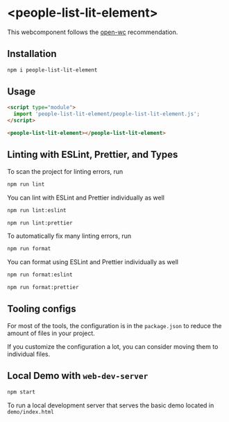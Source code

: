 # \<people-list-lit-element>

This webcomponent follows the [open-wc](https://github.com/open-wc/open-wc) recommendation.

## Installation
```bash
npm i people-list-lit-element
```

## Usage
```html
<script type="module">
  import 'people-list-lit-element/people-list-lit-element.js';
</script>

<people-list-lit-element></people-list-lit-element>
```

## Linting with ESLint, Prettier, and Types
To scan the project for linting errors, run
```bash
npm run lint
```

You can lint with ESLint and Prettier individually as well
```bash
npm run lint:eslint
```
```bash
npm run lint:prettier
```

To automatically fix many linting errors, run
```bash
npm run format
```

You can format using ESLint and Prettier individually as well
```bash
npm run format:eslint
```
```bash
npm run format:prettier
```


## Tooling configs

For most of the tools, the configuration is in the `package.json` to reduce the amount of files in your project.

If you customize the configuration a lot, you can consider moving them to individual files.

## Local Demo with `web-dev-server`
```bash
npm start
```
To run a local development server that serves the basic demo located in `demo/index.html`
